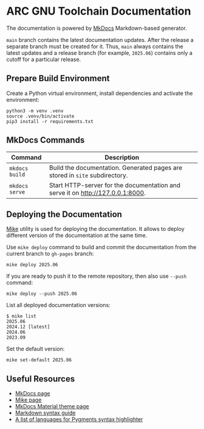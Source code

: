 # ARC GNU Toolchain Documentation

The documentation is powered by [MkDocs](https://www.mkdocs.org/)
Markdown-based generator.

`main` branch contains the latest documentation updates. After the release a
separate branch must be created for it. Thus, `main` always contains the latest
updates and a release branch (for example, `2025.06`) contains only a cutoff for
a particular release.

## Prepare Build Environment

Create a Python virtual environment, install dependencies and activate
the environment:

```shell
python3 -m venv .venv
source .venv/bin/activate
pip3 install -r requirements.txt
```

## MkDocs Commands

| Command        | Description                                                                      |
|----------------|----------------------------------------------------------------------------------|
| `mkdocs build` | Build the documentation. Generated pages are stored in `site` subdirectory.      |
| `mkdocs serve` | Start HTTP-server for the documentation and serve it on <http://127.0.0.1:8000>. |

## Deploying the Documentation

[Mike](https://github.com/jimporter/mike) utility is used for deploying the
documentation. It allows to deploy different version of the documentation
at the same time.

Use `mike deploy` command to build and commit the documentation from the
current branch to `gh-pages` branch:

```shell
mike deploy 2025.06
```

If you are ready to push it to the remote repository, then also use `--push`
command:

```shell
mike deploy --push 2025.06
```

List all deployed documentation versions:

```shell
$ mike list
2025.06
2024.12 [latest]
2024.06
2023.09
```

Set the default version:

```shell
mike set-default 2025.06
```

## Useful Resources

* [MkDocs page](https://www.mkdocs.org/)
* [Mike page](https://github.com/jimporter/mike)
* [MkDocs Material theme page](https://squidfunk.github.io/mkdocs-material/)
* [Markdown syntax guide](https://daringfireball.net/projects/markdown/syntax)
* [A list of languages for Pygments syntax highlighter](https://pygments.org/languages/)
